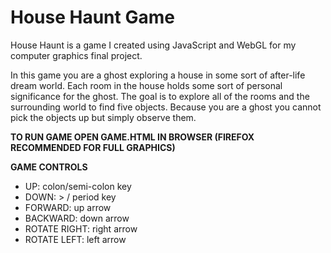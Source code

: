 # House Haunt Game
<p> House Haunt is a game I created using JavaScript and WebGL for my 
computer graphics final project. </p>


<p> In this game you are a ghost exploring a house in some sort of after-life dream world. 
Each room in the house holds some sort of personal significance for the ghost. The goal is to explore all of the rooms
and the surrounding world to find five objects. Because you are a ghost you cannot pick the objects up but simply observe them. </p>

<p><b>TO RUN GAME OPEN GAME.HTML IN BROWSER (FIREFOX RECOMMENDED FOR FULL GRAPHICS) </b> </p>

<p><b>GAME CONTROLS </b>
<ul>
<li> UP: colon/semi-colon key</li>
<li> DOWN: > / period key </li>
<li> FORWARD: up arrow</li>
<li> BACKWARD: down arrow</li>
<li> ROTATE RIGHT: right arrow</li>
<li> ROTATE LEFT: left arrow</li>
</ul>
</p>
